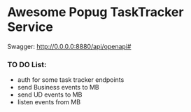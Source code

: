 # Awesome Popug TaskTracker Service

Swagger:
http://0.0.0.0:8880/api/openapi#

### TO DO List:
- auth for some task tracker endpoints
- send Business events to MB
- send UD events to MB
- listen events from MB

